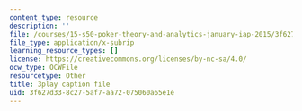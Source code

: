 ```yaml
---
content_type: resource
description: ''
file: /courses/15-s50-poker-theory-and-analytics-january-iap-2015/3f627d338c275af7aa72075060a65e1e_OTkq4OsG_Yc.vtt
file_type: application/x-subrip
learning_resource_types: []
license: https://creativecommons.org/licenses/by-nc-sa/4.0/
ocw_type: OCWFile
resourcetype: Other
title: 3play caption file
uid: 3f627d33-8c27-5af7-aa72-075060a65e1e
---
```

